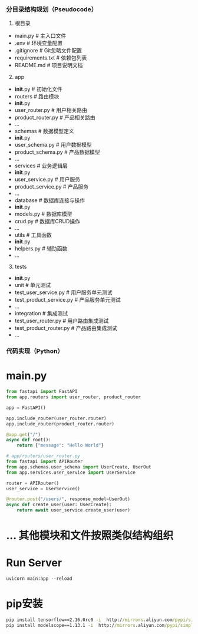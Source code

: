 ### 分目录结构规划（Pseudocode）

1. 根目录

- main.py # 主入口文件
- .env # 环境变量配置
- .gitignore # Git忽略文件配置
- requirements.txt # 依赖包列表
- README.md # 项目说明文档

2. app

- __init__.py # 初始化文件
- routers # 路由模块
- __init__.py
- user_router.py # 用户相关路由
- product_router.py # 产品相关路由
- ...
- schemas # 数据模型定义
- __init__.py
- user_schema.py # 用户数据模型
- product_schema.py # 产品数据模型
- ...
- services # 业务逻辑层
- __init__.py
- user_service.py # 用户服务
- product_service.py # 产品服务
- ...
- database # 数据库连接与操作
- __init__.py
- models.py # 数据库模型
- crud.py # 数据库CRUD操作
- ...
- utils # 工具函数
- __init__.py
- helpers.py # 辅助函数
- ...

3. tests

- __init__.py
- unit # 单元测试
- test_user_service.py # 用户服务单元测试
- test_product_service.py # 产品服务单元测试
- ...
- integration # 集成测试
- test_user_router.py # 用户路由集成测试
- test_product_router.py # 产品路由集成测试
- ...

### 代码实现（Python）

# main.py

```python
from fastapi import FastAPI
from app.routers import user_router, product_router

app = FastAPI()

app.include_router(user_router.router)
app.include_router(product_router.router)

@app.get("/")
async def root():
    return {"message": "Hello World"}

# app/routers/user_router.py
from fastapi import APIRouter
from app.schemas.user_schema import UserCreate, UserOut
from app.services.user_service import UserService

router = APIRouter()
user_service = UserService()

@router.post("/users/", response_model=UserOut)
async def create_user(user: UserCreate):
    return await user_service.create_user(user)
```

# ... 其他模块和文件按照类似结构组织

# Run Server

```
uvicorn main:app --reload
```


# pip安装

```cmd
pip install tensorflow==2.16.0rc0 -i  http://mirrors.aliyun.com/pypi/simple/ --trusted-host mirrors.aliyun.com
pip install modelscope==1.13.1 -i  http://mirrors.aliyun.com/pypi/simple/ --trusted-host mirrors.aliyun.com
```
